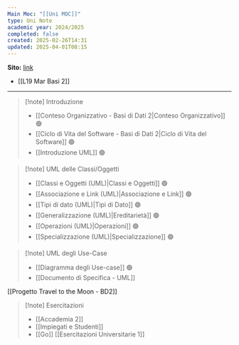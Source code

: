 ```yaml
---
Main Moc: "[[Uni MOC]]"
type: Uni Note
academic year: 2024/2025
completed: false
created: 2025-02-26T14:31
updated: 2025-04-01T08:15
---
```

**Sito:** [link](https://elearning.uniroma1.it/course/view.php?id=17659&section=5)

- [[L19 Mar Basi 2]]

---

>[!note] Introduzione
>- [[Conteso Organizzativo - Basi di Dati 2|Conteso Organizzativo]] 🟢
>- [[Ciclo di Vita del Software - Basi di Dati 2|Ciclo di Vita del Software]] 🟢
>- [[Introduzione UML]] 🟢

>[!note] UML delle Classi/Oggetti
>
>- [[Classi e Oggetti (UML)|Classi e Oggetti]] 🟢
>- [[Associazione e Link (UML)|Associazione e Link]] 🟢
>- [[Tipi di dato (UML)|Tipi di Dato]] 🟢
>- [[Generalizzazione (UML)|Ereditarietà]] 🟢
>- [[Operazioni (UML)|Operazioni]] 🟢
>- [[Specializzazione (UML)|Specializzazione]] 🟢

>[!note] UML degli Use-Case
>
>- [[Diagramma degli Use-case]] 🟢
>- [[Documento di Specifica - UML]]

[[Progetto Travel to the Moon - BD2]]

>[!note] Esercitazioni
>
>- [[Accademia 2]]
>- [[Impiegati e Studenti]]
>- [[Go]]
>  [[Esercitazioni Universitarie 1]]
